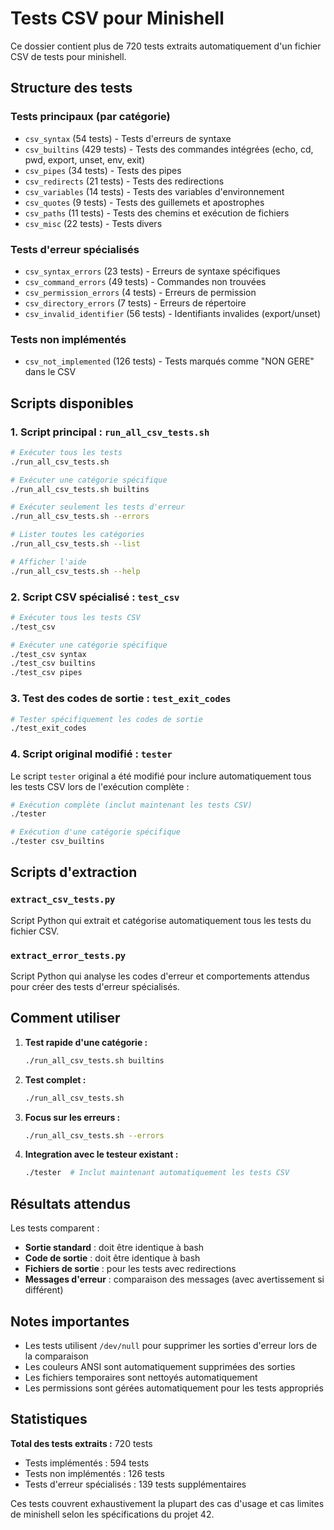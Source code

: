 # Tests CSV pour Minishell

Ce dossier contient plus de 720 tests extraits automatiquement d'un fichier CSV de tests pour minishell.

## Structure des tests

### Tests principaux (par catégorie)
- `csv_syntax` (54 tests) - Tests d'erreurs de syntaxe
- `csv_builtins` (429 tests) - Tests des commandes intégrées (echo, cd, pwd, export, unset, env, exit)
- `csv_pipes` (34 tests) - Tests des pipes
- `csv_redirects` (21 tests) - Tests des redirections
- `csv_variables` (14 tests) - Tests des variables d'environnement
- `csv_quotes` (9 tests) - Tests des guillemets et apostrophes
- `csv_paths` (11 tests) - Tests des chemins et exécution de fichiers
- `csv_misc` (22 tests) - Tests divers

### Tests d'erreur spécialisés
- `csv_syntax_errors` (23 tests) - Erreurs de syntaxe spécifiques
- `csv_command_errors` (49 tests) - Commandes non trouvées
- `csv_permission_errors` (4 tests) - Erreurs de permission
- `csv_directory_errors` (7 tests) - Erreurs de répertoire
- `csv_invalid_identifier` (56 tests) - Identifiants invalides (export/unset)

### Tests non implémentés
- `csv_not_implemented` (126 tests) - Tests marqués comme "NON GERE" dans le CSV

## Scripts disponibles

### 1. Script principal : `run_all_csv_tests.sh`
```bash
# Exécuter tous les tests
./run_all_csv_tests.sh

# Exécuter une catégorie spécifique
./run_all_csv_tests.sh builtins

# Exécuter seulement les tests d'erreur
./run_all_csv_tests.sh --errors

# Lister toutes les catégories
./run_all_csv_tests.sh --list

# Afficher l'aide
./run_all_csv_tests.sh --help
```

### 2. Script CSV spécialisé : `test_csv`
```bash
# Exécuter tous les tests CSV
./test_csv

# Exécuter une catégorie spécifique
./test_csv syntax
./test_csv builtins
./test_csv pipes
```

### 3. Test des codes de sortie : `test_exit_codes`
```bash
# Tester spécifiquement les codes de sortie
./test_exit_codes
```

### 4. Script original modifié : `tester`
Le script `tester` original a été modifié pour inclure automatiquement tous les tests CSV lors de l'exécution complète :
```bash
# Exécution complète (inclut maintenant les tests CSV)
./tester

# Exécution d'une catégorie spécifique
./tester csv_builtins
```

## Scripts d'extraction

### `extract_csv_tests.py`
Script Python qui extrait et catégorise automatiquement tous les tests du fichier CSV.

### `extract_error_tests.py`
Script Python qui analyse les codes d'erreur et comportements attendus pour créer des tests d'erreur spécialisés.

## Comment utiliser

1. **Test rapide d'une catégorie :**
   ```bash
   ./run_all_csv_tests.sh builtins
   ```

2. **Test complet :**
   ```bash
   ./run_all_csv_tests.sh
   ```

3. **Focus sur les erreurs :**
   ```bash
   ./run_all_csv_tests.sh --errors
   ```

4. **Integration avec le testeur existant :**
   ```bash
   ./tester  # Inclut maintenant automatiquement les tests CSV
   ```

## Résultats attendus

Les tests comparent :
- **Sortie standard** : doit être identique à bash
- **Code de sortie** : doit être identique à bash
- **Fichiers de sortie** : pour les tests avec redirections
- **Messages d'erreur** : comparaison des messages (avec avertissement si différent)

## Notes importantes

- Les tests utilisent `/dev/null` pour supprimer les sorties d'erreur lors de la comparaison
- Les couleurs ANSI sont automatiquement supprimées des sorties
- Les fichiers temporaires sont nettoyés automatiquement
- Les permissions sont gérées automatiquement pour les tests appropriés

## Statistiques

**Total des tests extraits :** 720 tests
- Tests implémentés : 594 tests
- Tests non implémentés : 126 tests
- Tests d'erreur spécialisés : 139 tests supplémentaires

Ces tests couvrent exhaustivement la plupart des cas d'usage et cas limites de minishell selon les spécifications du projet 42.
